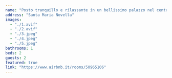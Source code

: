 ```yaml
---
name: "Posto tranquillo e rilassante in un bellissimo palazzo nel centro della città"
address: "Santa Maria Novella"
images:
  - "./1.avif"
  - "./2.avif"
  - "./3.jpeg"
  - "./4.jpeg"
  - "./5.jpeg"
bathrooms: 1
beds: 2
guests: 2
featured: true
link: "https://www.airbnb.it/rooms/50965106"
---
```

